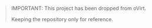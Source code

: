 > IMPORTANT: This project has been dropped from oVirt.
>
> Keeping the repository only for reference.